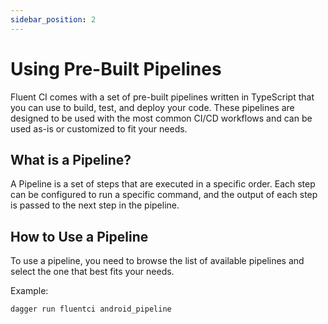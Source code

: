 ```yaml
---
sidebar_position: 2
---
```


# Using Pre-Built Pipelines

Fluent CI comes with a set of pre-built pipelines written in TypeScript that you can use to build, test, and deploy your code. These pipelines are designed to be used with the most common CI/CD workflows and can be used as-is or customized to fit your needs.

## What is a Pipeline?

A Pipeline is a set of steps that are executed in a specific order. Each step can be configured to run a specific command, and the output of each step is passed to the next step in the pipeline.

## How to Use a Pipeline

To use a pipeline, you need to browse the list of available pipelines and select the one that best fits your needs.

Example:

```bash
dagger run fluentci android_pipeline
```
